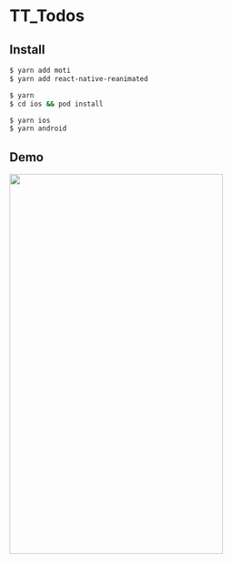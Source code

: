 # TT_Todos

## Install

```bash
$ yarn add moti
$ yarn add react-native-reanimated

$ yarn
$ cd ios && pod install

$ yarn ios
$ yarn android
```

## Demo

<img src="./demo.gif" height="667" width="375" />
